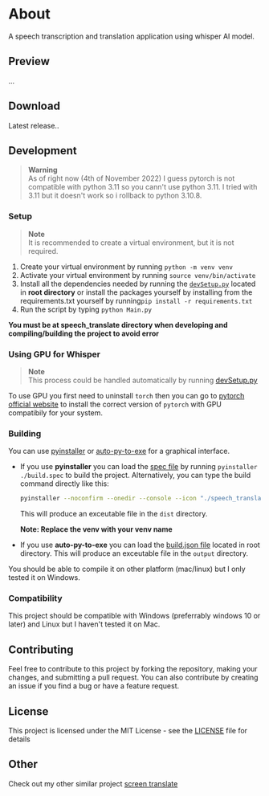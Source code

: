 # About

A speech transcription and translation application using whisper AI model.

## Preview

...

## Download

Latest release..

## Development

> **Warning** \
> As of right now (4th of November 2022) I guess pytorch is not compatible with python 3.11 so you cann't use python 3.11. I tried with 3.11 but it doesn't work so i rollback to python 3.10.8.

### Setup

> **Note** \
> It is recommended to create a virtual environment, but it is not required.

1. Create your virtual environment by running `python -m venv venv`
2. Activate your virtual environment by running `source venv/bin/activate`
3. Install all the dependencies needed by running the [`devSetup.py`](./devSetup.py) located in **root directory** or install the packages yourself by installing from the requirements.txt yourself by running`pip install -r requirements.txt`
4. Run the script by typing `python Main.py`

**You must be at speech_translate directory when developing and compiling/building the project to avoid error**

### Using GPU for Whisper

> **Note** \
> This process could be handled automatically by running [devSetup.py](./devSetup.py)

To use GPU you first need to uninstall `torch` then you can go to [pytorch official website](https://pytorch.org/) to install the correct version of `pytorch` with GPU compatibily for your system.

### Building

You can use [pyinstaller](https://pyinstaller.org/) or [auto-py-to-exe](https://github.com/brentvollebregt/auto-py-to-exe) for a graphical interface.

- If you use **pyinstaller** you can load the [spec file](./build.spec) by running `pyinstaller ./build.spec` to build the project. Alternatively, you can type the build command directly like this:

  ```bash
  pyinstaller --noconfirm --onedir --console --icon "./speech_translate/assets/icon.ico" --name "Speech Translate" --clean --add-data "./assets;assets/" --copy-metadata "tqdm" --copy-metadata "regex" --copy-metadata "requests" --copy-metadata "packaging" --copy-metadata "filelock" --copy-metadata "numpy" --copy-metadata "tokenizers" --add-data "./venv/Lib/site-packages/whisper/assets;whisper/assets/"  "./Main.py"
  ```

  This will produce an exceutable file in the `dist` directory.

  **Note: Replace the venv with your venv name**

- If you use **auto-py-to-exe** you can load the [build.json file](./build.json) located in root directory. This will produce an exceutable file in the `output` directory.

You should be able to compile it on other platform (mac/linux) but I only tested it on Windows.

### Compatibility

This project should be compatible with Windows (preferrably windows 10 or later) and Linux but I haven't tested it on Mac.

## Contributing

Feel free to contribute to this project by forking the repository, making your changes, and submitting a pull request. You can also contribute by creating an issue if you find a bug or have a feature request.

## License

This project is licensed under the MIT License - see the [LICENSE](LICENSE) file for details

## Other

Check out my other similar project [screen translate](https://github.com/Dadangdut33/Screen-Translate/)
